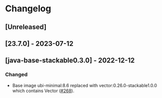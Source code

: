 # Changelog

## [Unreleased]

## [23.7.0] - 2023-07-12

## [java-base-stackable0.3.0] - 2022-12-12

### Changed

- Base image ubi-minimal:8.6 replaced with vector:0.26.0-stackable1.0.0 which
  contains Vector ([#268]).

[#268]: https://github.com/stackabletech/docker-images/pull/268
